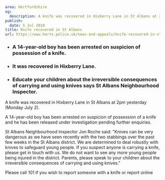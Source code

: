 ```yaml
area: Hertfordshire
og:
  description: A knife was recovered in Hixberry Lane in St Albans at 2pm yesterday (Monday July 2).
publish:
  date: 5 Jul 2018
title: Knife recovered in St Albans
url: https://www.herts.police.uk/news-and-appeals/knife-recovered-in-stalbans-0469F
```

* ### A 14-year-old boy has been arrested on suspicion of possession of a knife.

 * ### It was recovered in Hixberry Lane.

 * ### Educate your children about the irreversible consequences of carrying and using knives says St Albans Neighbourhood Inspector.

A knife was recovered in Hixberry Lane in St Albans at 2pm yesterday (Monday July 2).

A 14-year-old boy has been arrested on suspicion of possession of a knife and he has been released under investigation pending further enquiries.

St Albans Neighbourhood Inspector Jon Roche said: "Knives can be very dangerous as we have seen recently with the two stabbings over the past few weeks in the St Albans district. We are determined to deal robustly with knives to safeguard young people. If you suspect anyone is carrying a knife, please get in touch with us. We do not want to see any more young people being injured in the district. Parents, please speak to your children about the irreversible consequences of carrying and using knives."

Please call 101 if you wish to report someone with a knife or report online
